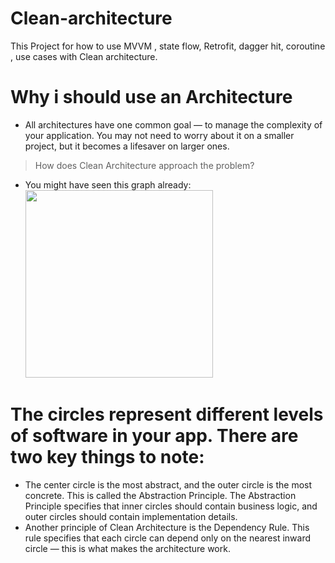 # Clean-architecture
This Project for how to use  MVVM , state flow, Retrofit, dagger hit, coroutine , use cases with Clean architecture.


# Why i should use an Architecture
- All architectures have one common goal — to manage the complexity of your application. You may not need to worry about it on a smaller project, but it becomes a lifesaver on larger ones.

> How does Clean Architecture approach the problem?
- You might have seen this graph already:
<img src="https://user-images.githubusercontent.com/62241386/180656187-7608a0d9-90a2-4736-add6-52e545e106e0.png" width="300">&nbsp; 

# The circles represent different levels of software in your app. There are two key things to note:
- The center circle is the most abstract, and the outer circle is the most concrete. This is called the Abstraction Principle. The Abstraction Principle specifies that   inner circles should contain business logic, and outer circles should contain implementation details.
- Another principle of Clean Architecture is the Dependency Rule. This rule specifies that each circle can depend only on the nearest inward circle — this is what       makes the architecture work.



  

